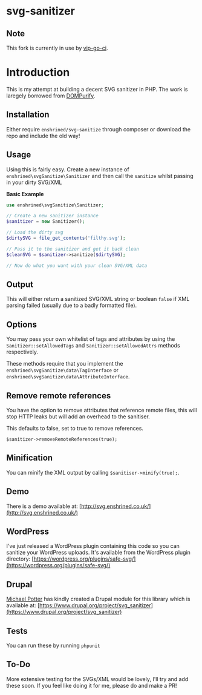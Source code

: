 # svg-sanitizer

## Note

This fork is currently in use by [vip-go-ci](https://github.com/automattic/vip-go-ci).

# Introduction

This is my attempt at building a decent SVG sanitizer in PHP. The work is laregely borrowed from [DOMPurify](https://github.com/cure53/DOMPurify).

## Installation

Either require `enshrined/svg-sanitize` through composer or download the repo and include the old way!

## Usage

Using this is fairly easy. Create a new instance of `enshrined\svgSanitize\Sanitizer` and then call the `sanitize` whilst passing in your dirty SVG/XML

**Basic Example**

```php
use enshrined\svgSanitize\Sanitizer;

// Create a new sanitizer instance
$sanitizer = new Sanitizer();

// Load the dirty svg
$dirtySVG = file_get_contents('filthy.svg');

// Pass it to the sanitizer and get it back clean
$cleanSVG = $sanitizer->sanitize($dirtySVG);

// Now do what you want with your clean SVG/XML data

```

## Output

This will either return a sanitized SVG/XML string or boolean `false` if XML parsing failed (usually due to a badly formatted file).

## Options

You may pass your own whitelist of tags and attributes by using the `Sanitizer::setAllowedTags` and `Sanitizer::setAllowedAttrs` methods respectively.

These methods require that you implement the `enshrined\svgSanitize\data\TagInterface` or `enshrined\svgSanitize\data\AttributeInterface`.

## Remove remote references 

You have the option to remove attributes that reference remote files, this will stop HTTP leaks but will add an overhead to the sanitiser.

This defaults to false, set to true to remove references.

`$sanitizer->removeRemoteReferences(true);`

## Minification

You can minify the XML output by calling `$sanitiser->minify(true);`.

## Demo
There is a demo available at: [http://svg.enshrined.co.uk/](http://svg.enshrined.co.uk/)

## WordPress

I've just released a WordPress plugin containing this code so you can sanitize your WordPress uploads. It's available from the WordPress plugin directory: [https://wordpress.org/plugins/safe-svg/](https://wordpress.org/plugins/safe-svg/)

## Drupal

[Michael Potter](https://github.com/heyMP) has kindly created a Drupal module for this library which is available at: [https://www.drupal.org/project/svg_sanitizer](https://www.drupal.org/project/svg_sanitizer)

## Tests

You can run these by running `phpunit`

## To-Do

More extensive testing for the SVGs/XML would be lovely, I'll try and add these soon. If you feel like doing it for me, please do and make a PR!
